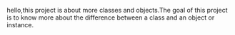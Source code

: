 hello,this project is about more classes and objects.The goal of this project is to know more about the difference between a class and an object or instance.